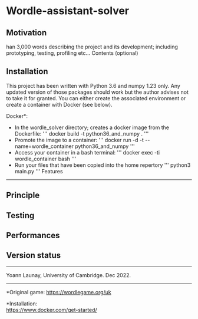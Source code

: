 #  Wordle-assistant-solver #

Motivation
----------
han 3,000 words describing the project and its development; including prototyping, testing, profiling etc...
Contents (optional)

Installation
------------
This project has been written with Python 3.6 and numpy 1.23 only. Any updated version of those packages should work but the author advises not to take it for granted.
You can either create the associated environment or create a container with Docker (see below).

Docker*:
- In the wordle_solver directory; creates a docker image from the Dockerfile:
'''
docker build -t python36_and_numpy . 
'''
- Promote the image to a container:
'''
docker run -d -t --name=wordle_container python36_and_numpy 
'''
- Access your container in a bash terminal:
'''
docker exec -ti wordle_container bash
'''
- Run your files that have been copied into the home repertory
'''
python3 main.py
'''
Features
--------

Principle
---------

Testing
-------

Performances
------------

Version status
--------------

--------------------------------------------------------------------------------

Yoann Launay, University of Cambridge.
Dec 2022.

--------------------------------------------------------------------------------
*Original game:
https://wordlegame.org/uk

*Installation:  
https://www.docker.com/get-started/